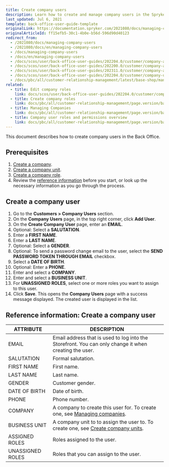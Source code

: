 ```yaml
---
title: Create company users
description: Learn how to create and manage company users in the Spryker Cloud Commerce OS Back Office.
last_updated: Jul 6, 2021
template: back-office-user-guide-template
originalLink: https://documentation.spryker.com/2021080/docs/managing-company-users
originalArticleId: ff15efb5-30c1-4b0e-b56d-596d90d40123
redirect_from:
  - /2021080/docs/managing-company-users
  - /2021080/docs/en/managing-company-users
  - /docs/managing-company-users
  - /docs/en/managing-company-users
  - /docs/scos/user/back-office-user-guides/202204.0/customer/company-account/managing-company-users.html
  - /docs/scos/user/back-office-user-guides/202200.0/customer/company-account/managing-company-users.html
  - /docs/scos/user/back-office-user-guides/202311.0/customer/company-account/managing-company-users.html
  - /docs/scos/user/back-office-user-guides/202204.0/customer/company-users/create-company-users.html
  - /docs/pbc/all/customer-relationship-management/latest/base-shop/manage-in-the-back-office/company-users/create-company-users.html
related:
  - title: Edit company roles
    link: docs/scos/user/back-office-user-guides/202204.0/customer/company-users/edit-company-users.html
  - title: Create company roles
    link: docs/pbc/all/customer-relationship-management/page.version/base-shop/manage-in-the-back-office/company-roles/create-company-roles.html
  - title: Managing Companies
    link: docs/pbc/all/customer-relationship-management/page.version/base-shop/manage-in-the-back-office/manage-companies.html
  - title: Company user roles and permissions overview
    link: docs/pbc/all/customer-relationship-management/page.version/base-shop/company-account-feature-overview/company-user-roles-and-permissions-overview.html
---
```


This document describes how to create company users in the Back Office.

## Prerequisites

1. [Create a company](/docs/pbc/all/customer-relationship-management/{{page.version}}/base-shop/manage-in-the-back-office/manage-companies.html).
2. [Create a company unit](/docs/pbc/all/customer-relationship-management/{{page.version}}/base-shop/manage-in-the-back-office/company-units/create-company-units.html).
3. [Create a company role](/docs/pbc/all/customer-relationship-management/{{page.version}}/base-shop/manage-in-the-back-office/company-roles/create-company-roles.html).
4. Review the [reference information](#reference-information-create-a-company-user) before you start, or look up the necessary information as you go through the process.

## Create a company user

1. Go to the **Customers&nbsp;<span aria-label="and then">></span> Company Users** section.
2. On the **Company Users** page, in the top right corner, click **Add User**.
3. On the **Create Company User** page, enter an **EMAIL**.
4. Optional: Select a **SALUTATION**.
5. Enter a **FIRST NAME**.
6. Enter a **LAST NAME**.
7. Optional: Select a **GENDER**.
8. Optional: To send a password change email to the user, select the **SEND PASSWORD TOKEN THROUGH EMAIL** checkbox.
9. Select a **DATE OF BIRTH**.
10. Optional: Enter a **PHONE**.
11. Enter and select a **COMPANY**.
12. Enter and select a **BUSINESS UNIT**.
13. For **UNASSIGNED ROLES**, select one or more roles you want to assign to this user.
14. Click **Save**.
    This opens the **Company Users** page with a success message displayed. The created user is displayed in the list.

## Reference information: Create a company user

| ATTRIBUTE |DESCRIPTION  |
| --- | --- |
| EMAIL | Email address that is used to log into the Storefront. You can only change it when creating the user.  |
| SALUTATION | Formal salutation. |
| FIRST NAME | First name. |
| LAST NAME |  Last name. |
| GENDER | Customer gender. |
| DATE OF BIRTH | Date of birth. |
| PHONE | Phone number. |
| COMPANY  | A company to create this user for. To create one, see [Managing companies](/docs/pbc/all/customer-relationship-management/{{page.version}}/base-shop/manage-in-the-back-office/manage-companies.html). |
| BUSINESS UNIT | A company unit to to assign the user to. To create one, see [Create company units](/docs/pbc/all/customer-relationship-management/{{page.version}}/base-shop/manage-in-the-back-office/company-units/create-company-units.html). |
| ASSIGNED ROLES  | Roles assigned to the user. |
| UNASSIGNED ROLES | Roles that you can assign to the user. |
